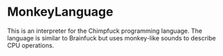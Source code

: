 # MonkeyLanguage
This is an interpreter for the Chimpfuck programming language.
The language is similar to Brainfuck but uses monkey-like sounds to describe CPU operations.